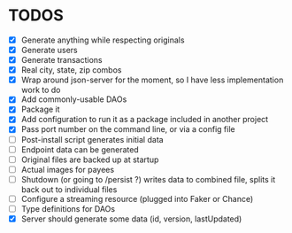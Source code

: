 # TODOS

- [x] Generate anything while respecting originals
- [x] Generate users
- [x] Generate transactions
- [x] Real city, state, zip combos
- [x] Wrap around json-server for the moment, so I have less implementation work to do
- [x] Add commonly-usable DAOs
- [x] Package it
- [x] Add configuration to run it as a package included in another project
- [x] Pass port number on the command line, or via a config file
- [ ] Post-install script generates initial data
- [ ] Endpoint data can be generated
- [ ] Original files are backed up at startup
- [ ] Actual images for payees
- [ ] Shutdown (or going to /persist ?) writes data to combined file, splits it back out to individual files
- [ ] Configure a streaming resource (plugged into Faker or Chance)
- [ ] Type definitions for DAOs
- [x] Server should generate some data (id, version, lastUpdated)
